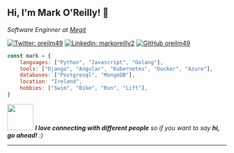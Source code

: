 <h2> Hi, I'm Mark O'Reilly! 👋</h2>

<p><em>Software Enginner at <a href="http://www.megit.com">Megit</a></em></p>

[![Twitter: oreilm49](https://img.shields.io/twitter/follow/oreilm49?style=social)](https://twitter.com/oreilm49)
[![Linkedin: markoreilly2](https://img.shields.io/badge/-markoreilly2-blue?style=flat-square&logo=Linkedin&logoColor=white&link=https://www.linkedin.com/in/markoreilly2/)](https://www.linkedin.com/in/markoreilly2/)
[![GitHub oreilm49](https://img.shields.io/github/followers/oreilm49?label=follow&style=social)](https://github.com/oreilm49)


```javascript
const mark = {
    languages: ["Python", "Javascript", "Golang"],
    tools: ["Django", "Angular", "Kubernetes", "Docker", "Azure"],
    databases: ["Postgresql", "MongoDB"],
    location: "Ireland",
    hobbies: ["Swim", "Bike", "Run", "Lift"],
}
```

<img src="https://media.giphy.com/media/LnQjpWaON8nhr21vNW/giphy.gif" width="60"> <em><b>I love connecting with different people</b> so if you want to say <b>hi, go ahead!</b> :)</em>

---
